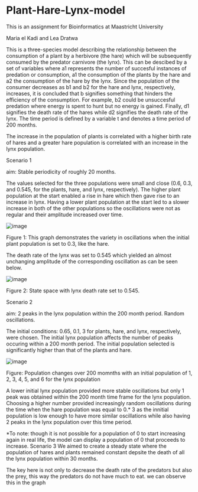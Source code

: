 # Plant-Hare-Lynx-model

This is an assignment for Bioinformatics at Maastricht University

Maria el Kadi and Lea Dratwa

This is a three-species model describing the relationship between the consumption of a plant by a herbivore (the hare) which will be subsequently consumed by the predator carnivore (the lynx). This can be descibed by a set of variables where a1 represents the number of succesful instances of predation or consumption, a1 the consumption of the plants by the hare and a2 the consumption of the hare by the lynx. Since the population of the consumer decreases as b1 and b2 for the hare and lynx, respectively, increases, it is concluded that b signifies something that hinders the efficiency of the consumption. For example, b2 could be unsuccesful predation where energy is spent to hunt but no energy is gained. Finally, d1 signifies the death rate of the hares while d2 signifies the death rate of the lynx. The time period is defined by a variable t and denotes a time period of 200 months. 

The increase in the population of plants is correlated with a higher birth rate of hares and a greater hare population is correlated with an increase in the lynx population. 

Scenario 1 

aim: Stable periodicity of roughly 20 months. 


The values selected for the three populations were small and close (0.6, 0.3, and 0.545, for the plants, hare, and lynx, respectively). The higher plant population at the start enabled a rise in hare which then gave rise to an increase in lynx. Having a lower plant population at the start led to a slower increase in both of the other populations so the oscillations were not as regular and their amplitude increased over time. 

![image](https://github.com/LeaDratwa/Plant-Hare-Lynx-model/assets/133098307/8c22661f-acdf-4856-846c-43ff205664c6)

Figure 1: This graph demonstrates the variety in oscillations when the initial plant population is set to 0.3, like the hare.

The death rate of the lynx was set to 0.545 which yielded an almost unchanging amplitude of the corresponding oscillation as can be seen below. 

![image](https://github.com/LeaDratwa/Plant-Hare-Lynx-model/assets/133098307/0195b907-d120-4619-aa00-d99e3ccf4b5f)

Figure 2: State space with lynx death rate set to 0.545.

Scenario 2

aim: 2 peaks in the lynx population within the 200 month period. Random oscillations. 

The initial conditions: 0.65, 0.1, 3 for plants, hare, and lynx, respectively, were chosen. The initial lynx population affects the number of peaks occuring within a 200 month period. The initial population selected is significantly higher than that of the plants and hare.

![image](https://github.com/LeaDratwa/Plant-Hare-Lynx-model/assets/133098307/c84abe50-bb97-45b7-9853-fc13252f5620)

Figure: Population changes over 200 momnths with an initial population of 1, 2, 3, 4, 5, and 6 for the lynx population

A lower initial lynx population provided more stable oscillations but only 1 peak was obtained within the 200 month time frame for the lynx population. Choosing a higher number provided increasingly random oscillations during the time when the hare population was equal to 0.* 3 as the innitial population is low enough to have more similar oscillations while also having 2 peaks in the lynx population over this time period. 

*To note: though it is not possible for a population of 0 to start increasing again in real life, the model can display a population of 0 that proceeds to increase. 
Scenario 3
We aimed to create a steady state where the population of hares and plants remained constant depsite the death of all the lynx population within 30 months. 

The  key here is not only to decrease the death rate of the predators but also the prey, this way the predators do not have much to eat. we can observe this in the graph 
